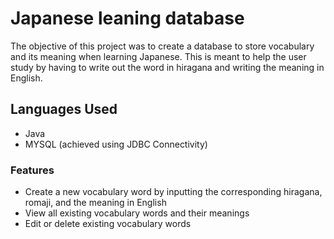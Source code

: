 # Japanese leaning database

  The objective of this project was to create a database to store vocabulary and its meaning when learning Japanese.  This is meant to help the user study by having to write out the word in hiragana and writing the meaning in English.


## Languages Used

- Java
-	MYSQL (achieved using JDBC Connectivity)

### Features

-	Create a new vocabulary word by inputting the corresponding hiragana, romaji, and the meaning in English
-	View all existing vocabulary words and their meanings
- Edit or delete existing vocabulary words
